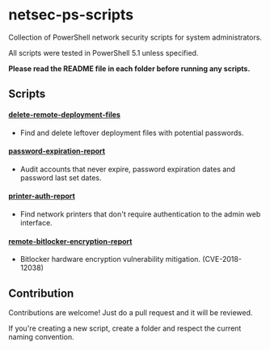 # netsec-ps-scripts
Collection of PowerShell network security scripts for system administrators.

All scripts were tested in PowerShell 5.1 unless specified.

**Please read the README file in each folder before running any scripts.**

## Scripts
#### [delete-remote-deployment-files](delete-remote-deployment-files)
* Find and delete leftover deployment files with potential passwords.

#### [password-expiration-report](password-expiration-report)
* Audit accounts that never expire, password expiration dates and password last set dates.

#### [printer-auth-report](printer-auth-report)
* Find network printers that don't require authentication to the admin web interface.

#### [remote-bitlocker-encryption-report](remote-bitlocker-encryption-report)
* Bitlocker hardware encryption vulnerability mitigation. (CVE-2018-12038)

## Contribution

Contributions are welcome! Just do a pull request and it will be reviewed.

If you're creating a new script, create a folder and respect the current naming convention.

